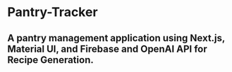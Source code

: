 # Pantry-Tracker

## A pantry management application using Next.js, Material UI, and Firebase and OpenAI API for Recipe Generation.
